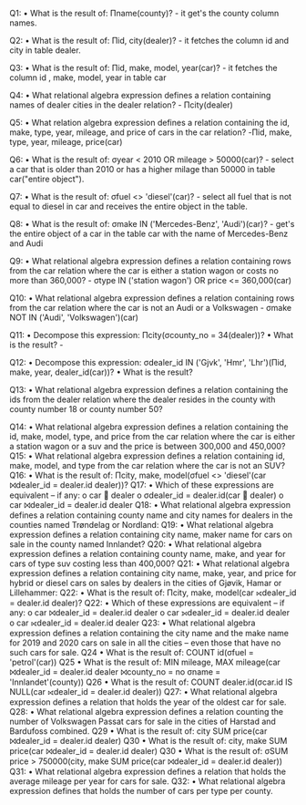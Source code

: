 Q1:
• What is the result of: Πname(county)?
	- it get's the county column names. 

Q2:
• What is the result of: Πid, city(dealer)?
	- it fetches the column id and city in table dealer.

Q3:
• What is the result of: Πid, make, model, year(car)?
	- it fetches the column id , make, model, year in table car 

Q4:
• What relational algebra expression defines a relation containing names of dealer cities in the
dealer relation?
	- Πcity(dealer) 

Q5:
• What relation algebra expression defines a relation containing the id, make, type, year,
mileage, and price of cars in the car relation?
	-Πid, make, type, year, mileage, price(car)

Q6:
• What is the result of: σyear < 2010 OR mileage > 50000(car)?
	- select a car that is older than 2010 or has a higher milage than 50000 in table car("entire object").

Q7:
• What is the result of: σfuel <> 'diesel'(car)?
	- select all fuel that is not equal to diesel in car and receives the entire object in the table. 

Q8:
• What is the result of: σmake IN ('Mercedes-Benz', 'Audi')(car)?
	- get's the entire object of a car in the table car with the name of Mercedes-Benz and Audi 

Q9:
• What relational algebra expression defines a relation containing rows from the car relation
where the car is either a station wagon or costs no more than 360,000?
	- σtype IN ('station wagon') OR price <= 360,000(car)

Q10:
• What relational algebra expression defines a relation containing rows from the car relation
where the car is not an Audi or a Volkswagen
	- σmake NOT IN ('Audi', 'Volkswagen')(car)

Q11:
• Decompose this expression: Πcity(σcounty_no = 34(dealer))?
• What is the result?
	-  


Q12:
• Decompose this expression: σdealer_id IN ('Gjvk', 'Hmr', 'Lhr')(Πid, make, year, dealer_id(car))?
• What is the result?

Q13:
• What relational algebra expression defines a relation containing the ids from the dealer
relation where the dealer resides in the county with county number 18 or county number
50?

Q14:
• What relational algebra expression defines a relation containing the id, make, model, type,
and price from the car relation where the car is either a station wagon or a suv and the
price is between 300,000 and 450,000?
Q15:
• What relational algebra expression defines a relation containing id, make, model, and type
from the car relation where the car is not an SUV?
Q16:
• What is the result of:
Πcity, make, model(σfuel <> 'diesel'(car ⨝dealer_id = dealer.id
dealer))?
Q17:
• Which of these expressions are equivalent – if any:
o car  dealer
o σdealer_id = dealer.id(car  dealer)
o car ⨝dealer_id = dealer.id
dealer
Q18:
• What relational algebra expression defines a relation containing county name and city
names for dealers in the counties named Trøndelag or Nordland:
Q19:
• What relational algebra expression defines a relation containing city name, maker name for
cars on sale in the county named Innlandet?
Q20:
• What relational algebra expression defines a relation containing county name, make, and
year for cars of type suv costing less than 400,000?
Q21:
• What relational algebra expression defines a relation containing city name, make, year, and
price for hybrid or diesel cars on sales by dealers in the cities of Gjøvik, Hamar or
Lillehammer:
Q22:
• What is the result of: Πcity, make, model(car ⟖dealer_id = dealer.id
dealer)?
Q22:
• Which of these expressions are equivalent – if any:
o car ⨝dealer_id = dealer.id
dealer
o car ⟕dealer_id = dealer.id
dealer
o car ⟖dealer_id = dealer.id
dealer
Q23:
• What relational algebra expression defines a relation containing the city name and the make
name for 2019 and 2020 cars on sale in all the cities – even those that have no such cars for
sale.
Q24
• What is the result of: COUNT id(σfuel = 'petrol'(car))
Q25
• What is the result of:
MIN mileage, MAX mileage(car ⨝dealer_id = dealer.id dealer
⨝county_no = no σname = 'Innlandet'(county))
Q26
• What is the result of:
COUNT dealer.id(σcar.id IS NULL(car ⟖dealer_id = dealer.id
dealer))
Q27:
• What relational algebra expression defines a relation that holds the year of the oldest car for
sale.
Q28:
• What relational algebra expression defines a relation counting the number of Volkswagen
Passat cars for sale in the cities of Harstad and Bardufoss combined.
Q29
• What is the result of:
city SUM price(car ⨝dealer_id = dealer.id dealer)
Q30
• What is the result of:
city, make SUM price(car ⨝dealer_id = dealer.id dealer)
Q30
• What is the result of:
σSUM price > 750000(city, make SUM price(car ⨝dealer_id = dealer.id dealer))
Q31:
• What relational algebra expression defines a relation that holds the average mileage per
year for cars for sale.
Q32:
• What relational algebra expression defines that holds the number of cars per type per
county.